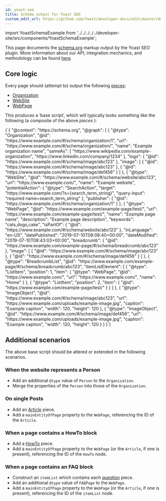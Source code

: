 ```yaml
---
id: yoast-seo
title: Schema output for Yoast SEO
custom_edit_url: https://github.com/Yoast/developer-docs/edit/master/docs/features/schema/plugins/yoast-seo.md
---
```

import YoastSchemaExample from '../../../../../developer-site/src/components/YoastSchemaExample';

This page documents the [schema.org](https://schema.org/) markup output by the Yoast SEO plugin. More information about our API, integration mechanics, and methodology can be found [here](../overview.md).

## Core logic
Every page should (attempt to) output the following [pieces](../pieces.md):

* [Organization](../pieces/organization.md)
* [WebSite](../pieces/website.md)
* [WebPage](../pieces/webpage.md)

This produces a ‘base script’, which will typically looks something like the following (a composite of the above *pieces* ):

<YoastSchemaExample>
{`{
      "@context": "https://schema.org",
      "@graph": [
          {
              "@type": "Organization",
              "@id": "https://www.example.com/#/schema/organization/1",
              "url": "https://www.example.com/#/schema/organization/",
              "name": "Example organization name",
              "sameAs": [
                  "https://www.wikipedia.com/example-organization",
                  "https://www.linkedin.com/company/1234"
              ],
              "logo": {
                  "@id": "https://www.example.com/#/schema/image/abc123"
              },
              "image": [
                  {
                      "@id": "https://www.example.com/#/schema/image/abc123"
                  },
                  {
                      "@id": "https://www.example.com/#/schema/image/def456"
                  }
              ]
          },
          {
              "@type": "WebSite",
              "@id": "https://www.example.com/#/schema/website/abc123",
              "url": "https://www.example.com/",
              "name": "Example website",
              "potentialAction": {
                  "@type": "SearchAction",
                  "target": "https://www.example.com/?s={search_term_string}",
                  "query-input": "required name=search_term_string"
              },
              "publisher": {
                  "@id": "https://www.example.com/#/schema/organization/1"
              }
          },
          {
              "@type": "WebPage",
              "@id": "https://www.example.com/example-page/test/",
              "url": "https://www.example.com/example-page/test/",
              "name": "Example page name",
              "description": "Example page description",
              "keywords": "cats,dogs,cake",
              "isPartOf": {
                  "@id": "https://www.example.com/#/schema/website/abc123"
              },
              "inLanguage": "en-US",
              "datePublished": "2019-07-10T08:08:40+00:00",
              "dateModified": "2019-07-10T08:43:03+00:00",
              "breadcrumb": {
                  "@id": "https://www.example.com/example-page/#/schema/breadcrumb/abc123"
              },
              "image": [
                  {
                      "@id": "https://www.example.com/#/schema/image/abc123"
                  },
                  {
                      "@id": "https://www.example.com/#/schema/image/def456"
                  }
              ]
          },
          {
              "@type": "BreadcrumbList",
              "@id": "https://www.example.com/example-page/#/schema/breadcrumb/abc123",
              "itemListElement": [
                  {
                      "@type": "ListItem",
                      "position": 1,
                      "item": {
                          "@type": "WebPage",
                          "@id": "https://www.example.com/",
                          "url": "https://www.example.com/",
                          "name": "Home"
                      }
                  },
                  {
                      "@type": "ListItem",
                      "position": 2,
                      "item": {
                          "@id": "https://www.example.com/example-page/test/"
                      }
                  }
              ]
          },
          {
              "@type": "ImageObject",
              "@id": "https://www.example.com/#/schema/image/abc123",
              "url": "https://www.example.com/uploads/example-image.jpg",
              "caption": "Example caption",
              "width": 120,
              "height": 120
          },
          {
              "@type": "ImageObject",
              "@id": "https://www.example.com/#/schema/image/def456",
              "url": "https://www.example.com/uploads/example-image.jpg",
              "caption": "Example caption",
              "width": 120,
              "height": 120
          }
      ]
  }`}
</YoastSchemaExample>

## Additional scenarios
The above base script should be altered or extended in the following scenarios.

### When the website represents a Person
* Add an additional `@type` value of `Person` to the `Organization`.
* Merge the properties of the `Person` into those of the `Organization`.

### On single Posts
* Add an [Article](../pieces/article.md) piece.
* Add a `mainEntityOfPage` property to the `WebPage`, referencing the ID of the `Article`.

### When a page contains a HowTo block
* Add a [HowTo](../pieces/howto.md) piece.
* Add a `mainEntityOfPage` property to the `WebPage` (or the `Article`, if one is present), referencing the ID of the `HowTo` node.

### When a page contains an FAQ block
* Construct an `itemList` which contains each [question](../pieces/question.md) piece.
* Add an additional `@type` value of `FAQPage` to the `WebPage`.
* Add a `mainEntityOfPage` property to the `WebPage` (or the `Article`, if one is present), referencing the ID of the `itemList` node.
